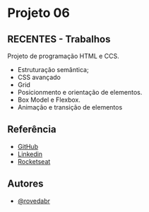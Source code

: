 # Projeto 06

## RECENTES - Trabalhos

Projeto de programação HTML e CCS.

- Estruturação semântica;
- CSS avançado
- Grid
- Posicionmento e orientação de elementos.
- Box Model e Flexbox.
- Animação e transição de elementos



## Referência

 - [GitHub](https://github.com/rovedabr)
 - [Linkedin](https://www.linkedin.com/in/ivan-roveda-952827b8/)
 - [Rocketseat](https://www.rocketseat.com.br/)


## Autores

- [@rovedabr](https://github.com/rovedabr)

